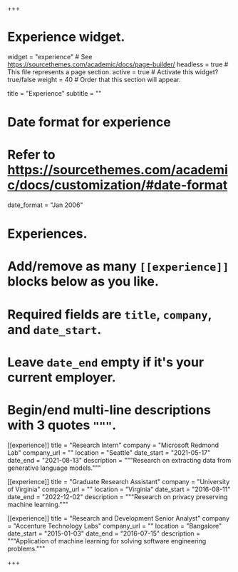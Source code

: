 +++
# Experience widget.
widget = "experience"  # See https://sourcethemes.com/academic/docs/page-builder/
headless = true  # This file represents a page section.
active = true  # Activate this widget? true/false
weight = 40  # Order that this section will appear.

title = "Experience"
subtitle = ""

# Date format for experience
#   Refer to https://sourcethemes.com/academic/docs/customization/#date-format
date_format = "Jan 2006"

# Experiences.
#   Add/remove as many `[[experience]]` blocks below as you like.
#   Required fields are `title`, `company`, and `date_start`.
#   Leave `date_end` empty if it's your current employer.
#   Begin/end multi-line descriptions with 3 quotes `"""`.

[[experience]]
  title = "Research Intern"
  company = "Microsoft Redmond Lab"
  company_url = ""
  location = "Seattle"
  date_start = "2021-05-17"
  date_end = "2021-08-13"
  description = """Research on extracting data from generative language models."""
  
[[experience]]
  title = "Graduate Research Assistant"
  company = "University of Virginia"
  company_url = ""
  location = "Virginia"
  date_start = "2016-08-11"
  date_end = "2022-12-02"
  description = """Research on privacy preserving machine learning."""

[[experience]]
  title = "Research and Development Senior Analyst"
  company = "Accenture Technology Labs"
  company_url = ""
  location = "Bangalore"
  date_start = "2015-01-03"
  date_end = "2016-07-15"
  description = """Application of machine learning for solving software engineering problems."""

+++
